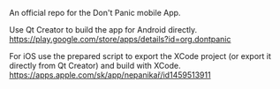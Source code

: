 An official repo for the Don't Panic mobile App.

Use Qt Creator to build the app for Android directly.
https://play.google.com/store/apps/details?id=org.dontpanic

For iOS use the prepared script to export the XCode project (or export it directly from Qt Creator) and build with XCode.
https://apps.apple.com/sk/app/nepanikař/id1459513911


